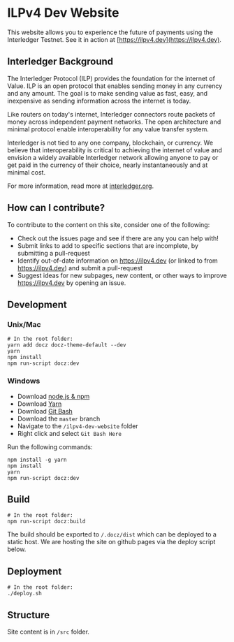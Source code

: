 # ILPv4 Dev Website
This website allows you to experience the future of payments using the Interledger Testnet.
See it in action at [https://ilpv4.dev](https://ilpv4.dev).

## Interledger Background
The Interledger Protocol (ILP) provides the foundation for the internet of Value. ILP is an open protocol that enables
sending money in any currency and any amount. The goal is to make sending value as fast, easy, and inexpensive as
sending information across the internet is today.

Like routers on today's internet, Interledger connectors route packets of money across independent
payment networks. The open architecture and minimal protocol enable interoperability for any
value transfer system.

Interledger is not tied to any one company, blockchain, or currency. We believe that
interoperability is critical to achieving the internet of value and envision a widely available
Interledger network allowing anyone to pay or get paid in the currency of their choice, nearly
instantaneously and at minimal cost.

For more information, read more at [interledger.org](https://interledger.org).

## How can I contribute?
To contribute to the content on this site, consider one of the following:

* Check out the issues page and see if there are any you can help with!
* Submit links to add to specific sections that are incomplete, by submitting a pull-request
* Identify out-of-date information on https://ilpv4.dev (or linked to from https://ilpv4.dev) and submit a pull-request
* Suggest ideas for new subpages, new content, or other ways to improve https://ilpv4.dev by opening an issue.

## Development

### Unix/Mac
```
# In the root folder:
yarn add docz docz-theme-default --dev
yarn
npm install
npm run-script docz:dev
```

### Windows
- Download [node.js & npm](https://nodejs.org/en/download/)
- Download [Yarn](https://yarnpkg.com/en/docs/install#windows-stable)
- Download [Git Bash](https://git-scm.com/downloads)
- Download the `master` branch
- Navigate to the `/ilpv4-dev-website` folder
- Right click and select `Git Bash Here`

Run the following commands:
```
npm install -g yarn
npm install
yarn
npm run-script docz:dev
```

## Build
```
# In the root folder:
npm run-script docz:build
```

The build should be exported to `/.docz/dist` which can be deployed to a static host. 
We are hosting the site on github pages via the deploy script below.

## Deployment
```
# In the root folder:
./deploy.sh
```

## Structure
Site content is in `/src` folder.
